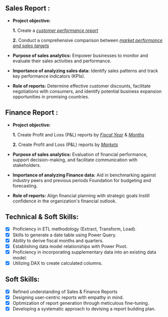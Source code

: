 ## Sales Report :


- **Project objective:** 

    **1.** Create a _[customer performance report](https://github.com/vatssarthak/Excel-Sales-Analytics/blob/main/customer%20performance%20report.pdf)_ 

    **2.** Conduct a comprehensive comparison between _[market performance and sales targets](https://github.com/vatssarthak/Excel-Sales-Analytics/blob/main/Market%20Performance%20vs%20Target%20Performance.pdf)_

- **Purpose of sales analytics:** Empower businesses to monitor and evaluate their sales activities and performance.

- **Importance of analyzing sales data:** Identify sales patterns and track key performance indicators (KPIs).

- **Role of reports:** Determine effective customer discounts, facilitate negotiations with consumers, and identify potential business expansion opportunities in promising countries.


## Finance Report :

- **Project objective:** 

    **1.** Create Profit and Loss (P&L) reports by _[Fiscal Year](https://github.com/vatssarthak/Excel-Sales-Analytics/blob/main/P%26L%20by%20Fiscal%20Year.pdf)_ & _[Months](https://github.com/vatssarthak/Excel-Sales-Analytics/blob/main/P%26L%20by%20Months.pdf)_ 

   **2.** Create Profit and Loss (P&L) reports by _[Markets](https://github.com/vatssarthak/Excel-Sales-Analytics/blob/main/P%26L%20by%20Markets.pdf)_

- **Purpose of sales analytics:** Evaluation of financial performance, support decision-making, and facilitate communication with stakeholders.

- **Importance of analyzing Finance data:** Aid in benchmarking against industry peers and previous periods Foundation for budgeting and forecasting.

- **Role of reports:** Align financial planning with strategic goals Instill confidence in the organization's financial outlook.


## Technical & Soft Skills:
- [x]	Proficiency in ETL methodology (Extract, Transform, Load).
- [x]	Skills to generate a date table using Power Query.
- [x]	Ability to derive fiscal months and quarters.
- [x]	Establishing data model relationships with Power Pivot.
- [x]	Proficiency in incorporating supplementary data into an existing data model.
- [x]	Utilizing DAX to create calculated columns.

## Soft Skills:
- [x]	Refined understanding of Sales & Finance Reports
- [x]	Designing user-centric reports with empathy in mind.
- [x]	Optimization of report generation through meticulous fine-tuning.
- [x]	Developing a systematic approach to devising a report building plan.
